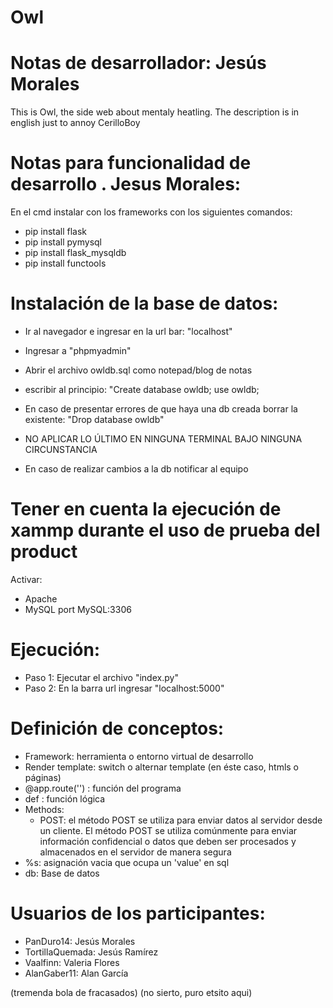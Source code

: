 # Owl
# Notas de desarrollador: Jesús Morales
 This is Owl, the side web about mentaly heatling. The description is in english just to annoy CerilloBoy

# Notas para funcionalidad de desarrollo . Jesus Morales:
 En el cmd instalar con los frameworks con los siguientes comandos: 
 - pip install flask 
 - pip install pymysql 
 - pip install flask_mysqldb
 - pip install functools

# Instalación de la base de datos: 
 - Ir al navegador e ingresar en la url bar: "localhost"
 - Ingresar a "phpmyadmin"
 - Abrir el archivo owldb.sql como notepad/blog de notas 
 - escribir al principio: 
    "Create database owldb;
    use owldb; 
 - En caso de presentar errores de que haya una db creada borrar la existente: 
    "Drop database owldb"
 
 - NO APLICAR LO ÚLTIMO EN NINGUNA TERMINAL BAJO NINGUNA CIRCUNSTANCIA 
 - En caso de realizar cambios a la db notificar al equipo
 
# Tener en cuenta la ejecución de xammp durante el uso de prueba del product
 Activar: 
 - Apache
 - MySQL
 port MySQL:3306

# Ejecución: 
 - Paso 1: Ejecutar el archivo "index.py"
 - Paso 2: En la barra url ingresar "localhost:5000"

# Definición de conceptos: 
 - Framework: herramienta o entorno virtual de desarrollo 
 - Render template: switch o alternar template (en éste caso, htmls o páginas)
 - @app.route('') : función del programa 
 - def : función lógica 
 - Methods: 
    - POST:  el método POST se utiliza para enviar datos al servidor desde un cliente. El método POST se utiliza 
            comúnmente para enviar información confidencial o datos que deben ser procesados y almacenados en el servidor de manera segura
 - %s: asignación vacia que ocupa un 'value' en sql
 - db: Base de datos

 # Usuarios de los participantes: 
 - PanDuro14: Jesús Morales
 - TortillaQuemada: Jesús Ramírez 
 - Vaalfinn: Valeria Flores
 - AlanGaber11: Alan García

 (tremenda bola de fracasados)
 (no sierto, puro etsito aqui)
